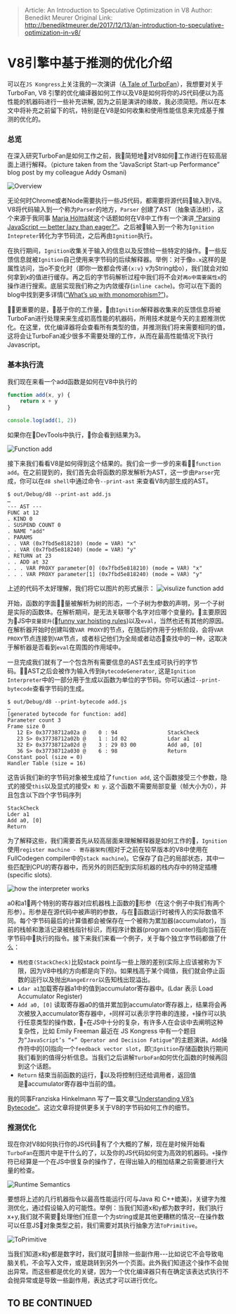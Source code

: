 > Article: An Introduction to Speculative Optimization in V8
> Author: Benedikt Meurer
> Original Link: http://benediktmeurer.de/2017/12/13/an-introduction-to-speculative-optimization-in-v8/

# V8引擎中基于推测的优化介绍

可以在`JS Kongress`上关注我的一次演讲（[A Tale of TurboFan](https://www.youtube.com/watch?v=cvybnv79Sek)），我想要对关于TurboFan, V8 引擎的优化编译器如何工作以及V8是如何将你的JS代码便以为高性能的机器码进行一些补充讲解, 因为之前是演讲的缘故，我必须简短。所以在本文中将补充之前留下的坑，特别是在V8是如何收集和使用性能信息来完成基于推测的优化的。

### 总览

在深入研究TurboFan是如何工作之前，我简短地对V8如何工作进行在较高层面上进行解释。（picture taken from the “JavaScript Start-up Performance” blog post by my colleague Addy Osmani)

![Overview](https://github.com/RogerZZZZZ/V8-journeys/blob/master/translation/%08Introduction-to-Speculative-Optimization/1.png)

无论何时Chrome或者Node需要执行一些JS代码，都需要将源代码输入到V8。V8将代码输入到一个称为`Parser`的地方，`Parser` 创建了AST（抽象语法树），这个来源于我同事 [Marja Hölttä](https://twitter.com/marjakh)就这个话题如何在V8中工作有一个演讲[ “Parsing JavaScript — better lazy than eager?”](https://www.youtube.com/watch?v=Fg7niTmNNLg)。之后被输入到一个称为`Ignition Intepreter`转化为字节码流，之后再由`Ignition`执行。

在执行期间，`Ignition`收集关于输入的信息以及反馈给一些特定的操作。一些反馈信息就被`Ignition`自己使用来字节码的后续解释器。举例：对于像`o.x`这样的是属性访问，当o不变化时（即你一致都会传递`{x:v}` v为String给o），我们就会对如何拿到x的值进行缓存。再之后的字节码解析过程中我们将不会对`再o中需要属性x`的操作进行搜索。底层实现我们称之为内敛缓存(`inline cache`)。你可以在下面的blog中找到更多详情([“What’s up with monomorphism?”](https://mrale.ph/blog/2015/01/11/whats-up-with-monomorphism.html))。

更重要的是，基于你的工作量，由`Ignition`解释器收集来的反馈信息将被TurboFan进行处理来来生成初高性能的机器码，所用技术就是今天的主题推测优化。在这里，优化编译器将会查看所有类型的值，并推测我们将来需要相同的值，这将会让TurboFan减少很多不需要处理的工作，从而在最高性能情况下执行Javascript。

### 基本执行流

我们现在来看一个add函数是如何在V8中执行的
```javascript
function add(x, y) {
    return x + y
}

console.log(add(1, 2))
```

如果你在DevTools中执行，你会看到结果为3。

![Function add](https://github.com/RogerZZZZZ/V8-journeys/blob/master/translation/%08Introduction-to-Speculative-Optimization/2.png)

接下来我们看看V8是如何得到这个结果的。我们会一步一步的来看`function add`。在之前提到的，我们首先会将函数的原发解析为AST，这一步由`Parser`完成，你可以在`d8 shell`中通过命令`--print-ast` 来查看V8内部生成的AST。

```
$ out/Debug/d8 --print-ast add.js
…
--- AST ---
FUNC at 12
. KIND 0
. SUSPEND COUNT 0
. NAME "add"
. PARAMS
. . VAR (0x7fbd5e818210) (mode = VAR) "x"
. . VAR (0x7fbd5e818240) (mode = VAR) "y"
. RETURN at 23
. . ADD at 32
. . . VAR PROXY parameter[0] (0x7fbd5e818210) (mode = VAR) "x"
. . . VAR PROXY parameter[1] (0x7fbd5e818240) (mode = VAR) "y"
```

上述的代码不太好理解，我们将它以图片的形式展示：
![visulize function add](https://github.com/RogerZZZZZ/V8-journeys/blob/master/translation/%08Introduction-to-Speculative-Optimization/3.png)

开始，函数的字面量被解析为树的形态，一个子树为参数的声明，另一个子树是实际的函数体。在解析期间，是无法关联哪个名字对应哪个变量的。主要原因为JS中`变量提升`([funny var hoisting rules](https://developer.mozilla.org/en-US/docs/Web/JavaScript/Reference/Statements/var#var_hoisting))以及`eval`，当然也还有其他的原因。在解析器开始时创建叫做`VAR PROXY`的节点，在随后的作用于分析阶段，会将`VAR PROXY`节点连接到`VAR`节点，或者标记他们为全局或者动态查找中的一种，这取决于解析器是否看到`eval`在周围的作用域中。

一旦完成我们就有了一个包含所有需要信息的AST去生成可执行的字节码。AST之后会被作为输入传到`BytecodeGenerator`, 这是`Ignition Interpreter`中的一部分用于生成以函数为单位的字节码。你可以通过`--print-bytecode`查看字节码的生成。
```
$ out/Debug/d8 --print-bytecode add.js
…
[generated bytecode for function: add]
Parameter count 3
Frame size 0
   12 E> 0x37738712a02a @    0 : 94                StackCheck
   23 S> 0x37738712a02b @    1 : 1d 02             Ldar a1
   32 E> 0x37738712a02d @    3 : 29 03 00          Add a0, [0]
   36 S> 0x37738712a030 @    6 : 98                Return
Constant pool (size = 0)
Handler Table (size = 16)
```

这告诉我们新的字节码对象被生成给了`function add`, 这个函数接受三个参数，隐式的接受`this`以及显式的接受`x 和 y`. 这个函数不需要局部变量（帧大小为0），并且包含以下四个字节码序列
```
StackCheck
Lder a1
Add a0, [0]
Return
```

为了解释这些，我们需要首先从较高层面来理解解释器是如何工作的，`Ignition`使用`register machine - 寄存器架构`(相对于之前在较早版本的V8中使用在FullCodegen compiler中的`stack machine`)。它保存了自己的局部状态，其中一些匹配到CPU的寄存器中，而另外的则匹配到实际机器的栈内存中的特定插槽(specific slots).

![how the interpreter works](https://github.com/RogerZZZZZ/V8-journeys/blob/master/translation/%08Introduction-to-Speculative-Optimization/4.png)

a0和a1两个特别的寄存器对应机器栈上函数的形参（在这个例子中我们有两个形参）。形参是在源代码中被声明的参数，与在函数运行时被传入的实际数值不同。每个字节码最后的计算值都会被保存在一个被称为累加器(accumulator)，当前的栈帧和激活记录被栈指针标识，而程序计数器(program counter)指向当前在字节码中执行的指令。接下来我们来看一个例子，关于每个独立字节码都做了什么：
- `栈检查(StackCheck)`比较stack point与一些上限的差别(实际上应该被称为下限，因为V8中栈的方向都是向下的)。如果栈高于某个阈值，我们就会停止函数的运行以及抛出`RangeError`以告知栈出现溢出。
- `Ldar a1`加载寄存器a1中的值到accumulator寄存器中。(Ldar 表示 Load Accumulator Register)
- `Add a0, [0]` 读取寄存器a0的值并累加到accumulator寄存器上，结果将会再次被放入accumulator寄存器中，`+`同样可以表示字符串的连接，`+`操作可以执行任意类型的操作数，`+`在JS中十分的复杂，有许多人在会谈中去阐明这种复杂性，比如 Emily Freeman 最近在 JS Kongress 中有一个题目为`”JavaScript’s “+” Operator and Decision Fatigue”`的主题演讲。`Add`操作符中的[0]指向一个`feedback vector slot`，即`Ignition`存储函数执行期间我们看到的值得分析信息。当我们之后讲解`TurboFan`如何优化函数的时候再回到这个话题。
- `Return` 结束当前函数的运行，以及将控制归还给调用者，返回值是accumulator寄存器中当前的值。

我的同事Franziska Hinkelmann 写了一篇文章[“Understanding V8’s Bytecode”](https://medium.com/dailyjs/understanding-v8s-bytecode-317d46c94775)。这边文章将提供更多关于V8的字节码如何工作的细节。

### 推测优化

现在你对V8如何执行你的JS代码有了个大概的了解，现在是时候开始看`TurboFan`在图片中是干什么的了，以及你的JS代码如何变为高效的机器码。`+`操作符已经算是一个在JS中很复杂的操作了，在得出输入的相加结果之前需要进行大量的检查。

![Runtime Semantics](https://github.com/RogerZZZZZ/V8-journeys/blob/master/translation/%08Introduction-to-Speculative-Optimization/5.png)

要想将上述的几行机器指令以最高性能运行(可与Java 和 C++媲美)，关键字为推测优化，通过假设输入的可能性。举例：当我们知道x和y都为数字时，我们执行x+y,我们就不需要处理他们任意一个为string或是其他更糟糕的情况--在操作数可以任意JS对象类型之前，我们需要对其执行抽象方法`ToPrimitive`。

![ToPrimitive](https://github.com/RogerZZZZZ/V8-journeys/blob/master/translation/%08Introduction-to-Speculative-Optimization/6.png)

当我们知道x和y都是数字时，我们就可排除一些副作用---比如说它不会导致电脑关机，不会写入文件，或是跳转到另外一个页面。此外我们知道这个操作不会抛出异常。而这些都是优化的关键，因为一个优化编译器只有在确定该表达式执行不会抛异常或是导致一些副作用，表达式才可以进行优化。


## TO BE CONTINUED